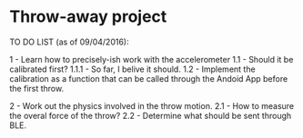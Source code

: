 # Throw-away project

TO DO LIST (as of 09/04/2016):

1 - Learn how to precisely-ish work with the accelerometer
	1.1 - Should it be calibrated first?
		1.1.1 - So far, I belive it should.
	1.2 - Implement the calibration as a function that can be called through the Andoid App before the first throw.

2 - Work out the physics involved in the throw motion.
	2.1 - How to measure the overal force of the throw?
	2.2 - Determine what should be sent through BLE.
	
	
